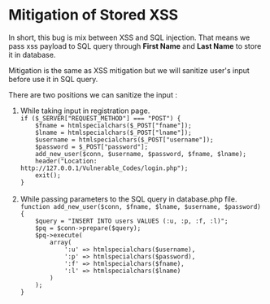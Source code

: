 <h1>Mitigation of Stored XSS</h1>
<p>In short, this bug is mix between XSS and SQL injection. That means we pass xss payload to SQL query through <b>First Name</b> and <b>Last Name</b> to store it in database.</p>
<p>Mitigation is the same as XSS mitigation but we will sanitize user's input before use it in SQL query.</p>
<p>There are two positions we can sanitize the input :</p>
<ol>
<li>While taking input in registration page.</li>
<code>if ($_SERVER["REQUEST_METHOD"] === "POST") {
    $fname = htmlspecialchars($_POST["fname"]);
    $lname = htmlspecialchars($_POST["lname"]);
    $username = htmlspecialchars($_POST["username"]);
    $password = $_POST["password"];
    add_new_user($conn, $username, $password, $fname, $lname);
    header("Location: http://127.0.0.1/Vulnerable_Codes/login.php");
    exit();
}</code>
<br><br>
<li>While passing parameters to the SQL query in database.php file.</li>
<code>function add_new_user($conn, $fname, $lname, $username, $password)
{
    $query = "INSERT INTO users VALUES (:u, :p, :f, :l)";
    $pq = $conn->prepare($query);
    $pq->execute(
        array(
            ':u' => htmlspecialchars($username),
            ':p' => htmlspecialchars($password),
            ':f' => htmlspecialchars($fname),
            ':l' => htmlspecialchars($lname)
        )
    );
}</code>
</ol>
